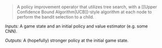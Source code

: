 > A policy improvement operator that utilizes tree search, with a [[Upper Confidence Bound Algorithm|UCB]]-style algorithm at each node to perform the bandit selection to a child.

*Inputs:* A game state and an initial policy and value estimator (e.g. some CNN).

*Outputs:* A (hopefully) stronger policy at the initial game state.

